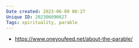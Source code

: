 ```yaml
---
Date created: 2023-06-09 06:27
Unique ID: 202306090627
Tags: spirituality, parable
---
```

- https://www.oneyoufeed.net/about-the-parable/